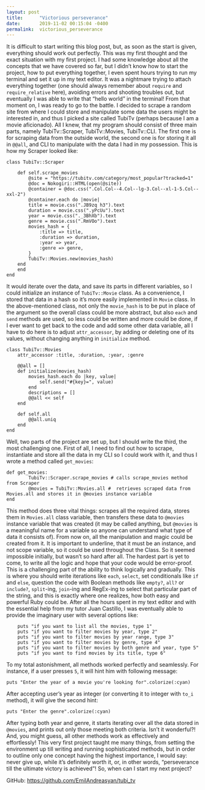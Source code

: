 ```yaml
---
layout: post
title:      "Victorious perseverance"
date:       2019-11-02 00:15:04 -0400
permalink:  victorious_perseverance
---
```



It is difficult to start writing this blog post, but, as soon as the start is given, everything should work out perfectly. This was my first thought and the exact situation with my first project. I had some knowledge about all the concepts that we have covered so far, but I didn’t know how to start the project, how to put everything together, I even spent hours trying to run my terminal and set it up in my text editor. It was a nightmare trying to attach everything together (one should always remember about `require` and `require_relative` here), avoiding errors and shooting troubles out, but eventually I was able to write that “hello world” in the terminal! From that moment on, I was ready to go to the battle.
I decided to scrape a random site from where I could store and manipulate some data the users might be interested in, and thus I picked a site called TubiTv (perhaps because I am a movie aficionado). All I knew, that my program should consist of three main parts, namely TubiTv::Scraper, TubiTv::Movies, TubiTv::CLI. The first one is for scraping data from the outside world, the second one is for storing it all in `@@all`, and CLI to manipulate with the data I had in my possession.
This is how my Scraper looked like:

```
class TubiTv::Scraper
    
    def self.scrape_movies
        @site = "https://tubitv.com/category/most_popular?tracked=1"
        @doc = Nokogiri::HTML(open(@site))
        @container = @doc.css(".Col.Col--4.Col--lg-3.Col--xl-1-5.Col--xxl-2")
        @container.each do |movie|
        title = movie.css(".JB9zq h3").text
        duration = movie.css(".yPcUu").text
        year = movie.css("._3BhXb").text
        genre = movie.css(".RmVOo").text
        movies_hash = {
            :title => title,
            :duration => duration,
            :year => year,
            :genre => genre,
        }
        TubiTv::Movies.new(movies_hash)
    end
    end
end
```

It would iterate over the data, and save its parts in different variables, so I could initialize an instance of `TubiTv::Movie` class. As a convenience, I stored that data in a hash so it’s more easily implemented in `Movie` class.
In the above-mentioned class, not only the `movie_hash` is to be put in place of the argument so the overall class could be more abstract, but also `each` and `send` methods are used, so less could be written and more could be done, if I ever want to get back to the code and add some other data variable, all I have to do here is to adjust `attr_accessor`, by adding or deleting one of its values, without changing anything in `initialize` method.

```
class TubiTv::Movies
    attr_accessor :title, :duration, :year, :genre

    @@all = []
    def initialize(movies_hash)
        movies_hash.each do |key, value|
            self.send("#{key}=", value)
        end
        descriptions = []
        @@all << self
    end

    def self.all
        @@all.uniq
    end
end
```

Well, two parts of the project are set up, but I should write the third, the most challenging one.
First of all, I need to find out how to scrape, instantiate and store all the data in my CLI so I could work with it, and thus I wrote a method called `get_movies`:

```
def get_movies:
        TubiTv::Scraper.scrape_movies # calls scrape_movies method from Scraper
        @movies = TubiTv::Movies.all #  retrieves scraped data from Movies.all and stores it in @movies instance variable
end
```

This method does three vital things: scrapes all the required data, stores them in `Movies.all` class variable, then transfers these data to `@movies` instance variable that was created (it may be called anything, but `@movies` is a meaningful name for a variable so anyone can understand what type of data it consists of). From now on, all the manipulation and magic could be created from it. It is important to underline, that it must be an instance, and not scope variable, so it could be used throughout the Class.
So it seemed impossible initially, but wasn’t so hard after all. The hardest part is yet to come, to write all the logic and hope that your code would be error-proof. This is a challenging part of the ability to think logically and gradually. This is where you should write iterations like `each`, `select`, set conditionals like `if` and `else`, question the code with Boolean methods like `empty?`, `all?` or `include?`, `split`-ing,  `join`-ing and RegEx-ing to select that particular part of the string, and this is exactly where one realizes, how both easy and powerful Ruby could be. After all the hours spent in my text editor and with the essential help from my tutor Juan Castillo, I was eventually able to provide the imaginary user with several options like:

		puts "if you want to list all the movies, type 1"
		puts "if you want to filter movies by year, type 2"
		puts "if you want to filter movies by year range, type 3"
		puts "if you want to filter movies by genre, type 4"
		puts "if you want to filter movies by both genre and year, type 5"
		puts "if you want to find movies by its title, type 6"


To my total astonishment, all methods worked perfectly and seamlessly. For instance, if a user presses `5`, it will hint him with following message:

`puts "Enter the year of a movie you're looking for".colorize(:cyan)`

After accepting user’s year as integer (or converting it to integer with `to_i` method), it will give the second hint:

`puts "Enter the genre".colorize(:cyan)`

After typing both year and genre, it starts iterating over all the data stored in `@movies`, and prints out only those meeting both criteria. Isn’t it wonderful?! And, you might guess, all other methods work as effectively and effortlessly!
This very first project taught me many things, from setting the environment up till writing and running sophisticated methods, but in order to outline only one concept having the highest importance, I would say: never give up, while it’s definitely worth it, or, in other words, “perseverance till the ultimate victory is achieved”!
So, when can I start my next project?

GitHub: https://github.com/EmilAndreasyan/tubi_tv

